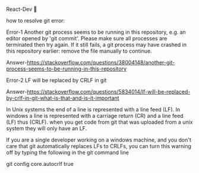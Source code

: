 React-Dev 🚀

<!-- //Food Ordering App -->
<!-- /\*

- -Header
  -logo
  -nav-items --- Home, About Us , Constact Us, Cart
- -Body
  -search
  -rest-card
  -rest-details---- rest-name, cuisine, rating
- -Footer
  -copyright
  -links
  -company-name
  \*/ -->


how to resolve git error:

Error-1
Another git process seems to be running in this repository, e.g.
an editor opened by 'git commit'. Please make sure all processes
are terminated then try again. If it still fails, a git process
may have crashed in this repository earlier:
remove the file manually to continue.

Answer-https://stackoverflow.com/questions/38004148/another-git-process-seems-to-be-running-in-this-repository

Error-2
LF will be replaced by CRLF in git

Answer-https://stackoverflow.com/questions/5834014/lf-will-be-replaced-by-crlf-in-git-what-is-that-and-is-it-important

In Unix systems the end of a line is represented with a line feed (LF). In windows a line is represented with a carriage return (CR) and a line feed (LF) thus (CRLF). when you get code from git that was uploaded from a unix system they will only have an LF.

If you are a single developer working on a windows machine, and you don't care that git automatically replaces LFs to CRLFs, you can turn this warning off by typing the following in the git command line

git config core.autocrlf true
